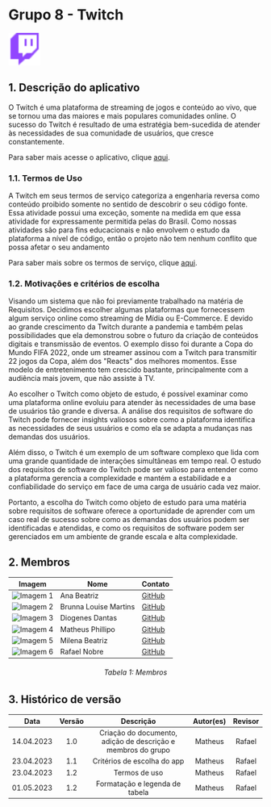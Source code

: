 # Grupo 8 - Twitch

<img src="./planejamento/imagens/twitch_icon.png" alt="Twitch Icon" width="64" height="64"/> 

## 1. Descrição do aplicativo
O Twitch é uma plataforma de streaming de jogos e conteúdo ao vivo, que se tornou uma das maiores e mais populares comunidades online. O sucesso do Twitch é resultado de uma estratégia bem-sucedida de atender às necessidades de sua comunidade de usuários, que cresce constantemente.

Para saber mais acesse o aplicativo, clique [aqui](https://www.twitch.tv).

### 1.1. Termos de Uso
A Twitch em seus termos de serviço categoriza a engenharia reversa como conteúdo proibido somente no sentido de descobrir o seu código fonte. Essa atividade possui uma exceção, somente na medida em que essa atividade for expressamente permitida pelas do Brasil. Como nossas atividades são para fins educacionais e não envolvem o estudo da plataforma a nível de código, então o projeto não tem nenhum conflito que possa afetar o seu andamento

Para saber mais sobre os termos de serviço, clique [aqui](https://www.twitch.tv/p/pt-br/legal/terms-of-service/).

### 1.2. Motivações e critérios de escolha
Visando um sistema que não foi previamente trabalhado na matéria de Requisitos. Decidimos escolher algumas plataformas que fornecessem algum serviço online como streaming de Mídia ou E-Commerce. E devido ao grande crescimento da Twitch durante a pandemia e também pelas possibilidades que ela demonstrou sobre o futuro da criação de conteúdos digitais e transmissão de eventos. O exemplo disso foi durante a Copa do Mundo FIFA 2022, onde um streamer assinou com a Twitch para transmitir 22 jogos da Copa, além dos "Reacts" dos melhores momentos. Esse modelo de entretenimento tem crescido bastante, principalmente com a audiência mais jovem, que não assiste à TV.

Ao escolher o Twitch como objeto de estudo, é possível examinar como uma plataforma online evoluiu para atender às necessidades de uma base de usuários tão grande e diversa. A análise dos requisitos de software do Twitch pode fornecer insights valiosos sobre como a plataforma identifica as necessidades de seus usuários e como ela se adapta a mudanças nas demandas dos usuários.

Além disso, o Twitch é um exemplo de um software complexo que lida com uma grande quantidade de interações simultâneas em tempo real. O estudo dos requisitos de software do Twitch pode ser valioso para entender como a plataforma gerencia a complexidade e mantém a estabilidade e a confiabilidade do serviço em face de uma carga de usuário cada vez maior.

Portanto, a escolha do Twitch como objeto de estudo para uma matéria sobre requisitos de software oferece a oportunidade de aprender com um caso real de sucesso sobre como as demandas dos usuários podem ser identificadas e atendidas, e como os requisitos de software podem ser gerenciados em um ambiente de grande escala e alta complexidade.

## 2. Membros
<center>

| Imagem | Nome | Contato |
| --- | --- | --- |
| <img src="https://avatars.githubusercontent.com/u/88213483?v=4" alt="Imagem 1" width="100" height="100"/> | Ana Beatriz | [GitHub](https://github.com/anabfs) |
| <img src="https://avatars.githubusercontent.com/u/98557500?v=4" alt="Imagem 2" width="100" height="100"/> | Brunna Louise Martins | [GitHub](https://github.com/brunna-martins) |
| <img src="https://avatars.githubusercontent.com/u/40612642?v=4" alt="Imagem 3" width="100" height="100"/> | Diogenes Dantas | [GitHub](https://github.com/diogjunior100) |
| <img src="https://avatars.githubusercontent.com/u/18178688?v=4" alt="Imagem 4" width="100" height="100"/> | Matheus Phillipo | [GitHub](https://github.com/MattSilverio) |
| <img src="https://avatars.githubusercontent.com/u/97989639?v=4" alt="Imagem 5" width="100" height="100"/> | Milena Beatriz | [GitHub](https://github.com/milenaaires) |
| <img src="https://avatars.githubusercontent.com/u/71106783?v=4" alt="Imagem 6" width="100" height="100"/> | Rafael Nobre | [GitHub](https://github.com/RafaelN0bre) 

</center>

<h6 align = "center">Tabela 1: Membros</h6>

## 3. Histórico de versão
|    Data    | Versão | Descrição                                                                      | Autor(es)  | Revisor  |
| :--------: | :----: | :----------------------------------------------------------------------------: | :--------: | :------: |
| 14.04.2023 | 1.0    | Criação do documento, adição de descrição e membros do grupo |   Matheus   |   Rafael  |
| 23.04.2023 | 1.1    | Critérios de escolha do app |   Matheus   |    Rafael    |
| 23.04.2023 | 1.2    | Termos de uso |   Matheus   |    Rafael  |
| 01.05.2023 | 1.2    | Formatação e legenda de tabela |   Matheus   |    Rafael     |

